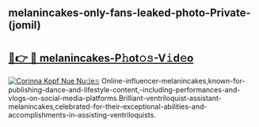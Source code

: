## melanincakes-only-fans​-leaked-photo​-Private-(jomil)


# <h2><a href="https://mediaupload.pro?title=melanincakes&ref=git">🔗👉 🔴 melanincakes-P𝚑ot𝚘𝚜-V𝚒d𝚎o</a></h2>

[![Corinna Kopf Nue Nu𝚍e𝚜](https://i.imgur.com/0qMVB7G.gif)](https://mediaupload.pro?title=melanincakes&ref=git)
Online-influencer-melanincakes,known-for-publishing-dance-and-lifestyle-content,-including-performances-and-vlogs-on-social-media-platforms.Brilliant-ventriloquist-assistant-melanincakes,celebrated-for-their-exceptional-abilities-and-accomplishments-in-assisting-ventriloquists.  